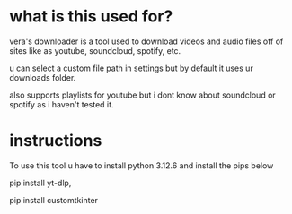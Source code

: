 # what is this used for?

vera's downloader is a tool used to download videos and audio files off of sites like as youtube, soundcloud, spotify, etc.

u can select a custom file path in settings but by default it uses ur downloads folder.

also supports playlists for youtube but i dont know about soundcloud or spotify as i haven't tested it.

# instructions

To use this tool u have to install python 3.12.6 and install the pips below

pip install yt-dlp,

pip install customtkinter
